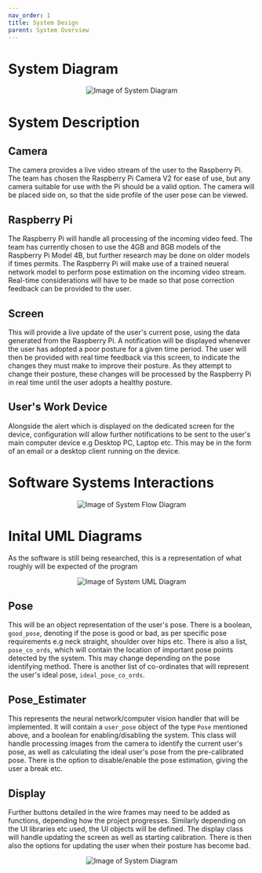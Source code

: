 ```yaml
---
nav_order: 1
title: System Design 
parent: System Overview
---
```


# System Diagram
<div align = "center">
<img src="../images/system_diagram.png" alt="Image of System Diagram">
</div>

# System Description

## Camera
The camera provides a live video stream of the user to the Raspberry Pi. The team has chosen the Raspberry Pi Camera V2 for ease of use, but any camera suitable for use with the Pi should be a valid option. The camera will be placed side on, so that the side profile of the user pose can be viewed. 

## Raspberry Pi
The Raspberry Pi will handle all processing of the incoming video feed. The team has currently chosen to use the 4GB and 8GB models of the Raspberry Pi Model 4B, but further research may be done on older models if times permits. The Raspberry Pi will make use of a trained neueral network model to perform pose estimation on the incoming video stream. Real-time considerations will have to be made so that pose correction feedback can be provided to the user.

## Screen
This will provide a live update of the user's current pose, using the data generated from the Raspberry Pi. A notification will be displayed whenever the user has adopted a poor posture for a given time period. The user will then be provided with real time feedback via this screen, to indicate the changes they must make to improve their posture. As they attempt to change their posture, these changes will be processed by the Raspberry Pi in real time until the user adopts a healthy posture.

## User's Work Device
Alongside the alert which is displayed on the dedicated screen for the device, configuration will allow further notifications to be sent to the user's main computer device e.g Desktop PC, Laptop etc. This may be in the form of an email or a desktop client running on the device. 

# Software Systems Interactions
<div align = "center">
<img src="../images/software_flow.png" alt="Image of System Flow Diagram">
</div>

# Inital UML Diagrams
As the software is still being researched, this is a representation of what roughly will be expected of the program

<div align = "center">
<img src="../images/UML_diagram.png" alt="Image of System UML Diagram">
</div>

## Pose
This will be an object representation of the user's pose. There is a boolean, `good_pose`, denoting if the pose is good or bad, as per specific pose requirements e.g neck straight, shoulder over hips etc. There is also a list, `pose_co_ords`, which will contain the location of important pose points detected by the system. This may change depending on the pose identifying method. There is another list of co-ordinates that will represent the user's ideal pose, `ideal_pose_co_ords`.

## Pose_Estimater
This represents the neural network/computer vision handler that will be implemented. It will contain a `user_pose` object of the type `Pose` mentioned above, and a boolean for enabling/disabling the system. This class will handle processing images from the camera to identify the current user's pose, as well as calculating the ideal user's pose from the pre-calibrated pose. There is the option to disable/enable the pose estimation, giving the user a break etc.  

## Display
Further buttons detailed in the wire frames may need to be added as functions, depending how the project progresses. Similarly depending on the UI libraries etc used, the UI objects will be defined. The display class will handle updating the screen as well as starting calibration. There is then also the options for updating the user when their posture has become bad.  

<div align = "center">
<img src="../images/software_flow.png" alt="Image of System Diagram">
</div>
